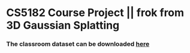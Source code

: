 # CS5182 Course Project || frok from 3D Gaussian Splatting

### The classroom dataset can be downloaded [here](https://1drv.ms/u/c/67a033e41cfd3bce/EUHJlHp3nfRFtLhlc7o7QkQBU5MTzTIHLpN1WKty9TuRHg?e=1JqPaE)
